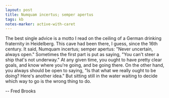 ```yaml
---
layout: post
title: Numquam incertus; semper apertus
tags: kb
notes-marker: active-with-caret
---
```


The best single advice is a motto I read on the ceiling of a German drinking fraternity in Heidelberg. This cave had been there, I guess, since the 16th century. It said, Numquam incertus; semper apertus: "Never uncertain, always open." Sometimes the first part is put as saying, "You can't steer a ship that's not underway." At any given time, you ought to have pretty clear goals, and know where you're going, and be going there. On the other hand, you always should be open to saying, "Is that what we really ought to be doing? Here's another idea." But sitting still in the water waiting to decide which way to go is the wrong thing to do.

-- Fred Brooks
